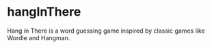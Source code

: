# hangInThere
Hang in There is a word guessing game inspired by classic games like Wordle and Hangman.
